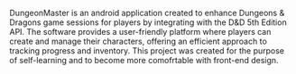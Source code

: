 DungeonMaster is an android application created to enhance Dungeons & Dragons 
game sessions for players by integrating with the D&D 5th Edition API. The software
provides a user-friendly platform where players can create and manage their characters,
offering an efficient approach to tracking progress and inventory. This project was 
created for the purpose of self-learning and to become more comofrtable with front-end 
design. 

